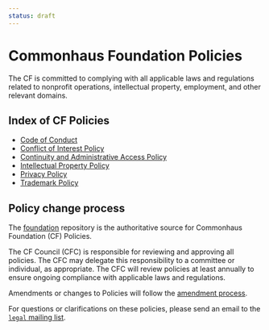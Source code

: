 ```yaml
---
status: draft
---
```

# Commonhaus Foundation Policies

The CF is committed to complying with all applicable laws and regulations related to nonprofit operations, intellectual property, employment, and other relevant domains.

## Index of CF Policies

- [Code of Conduct](./code-of-conduct.md)
- [Conflict of Interest Policy](./conflict-of-interest.md)
- [Continuity and Administrative Access Policy](./succession-plan.md)
- [Intellectual Property Policy](./ip-policy.md)
- [Privacy Policy](./privacy-policy.md)
- [Trademark Policy](./trademark-policy.md)

## Policy change process

The [foundation][] repository is the authoritative source for Commonhaus Foundation (CF) Policies.

[foundation]: https://github.com/commonhaus/foundation

The CF Council (CFC) is responsible for reviewing and approving all policies. The CFC may delegate this responsibility to a committee or individual, as appropriate. The CFC will review policies at least annually to ensure ongoing compliance with applicable laws and regulations.

Amendments or changes to Policies will follow the [amendment process][].

For questions or clarifications on these policies, please send an email to the [`legal` mailing list][CONTACTS.yaml].

[CONTACTS.yaml]: https://github.com/commonhaus/foundation/blob/main/CONTACTS.yaml
[amendment process]: ../bylaws/9-amendments.md
